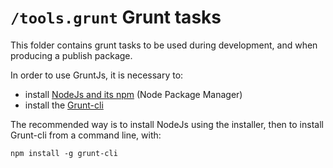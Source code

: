 # `/tools.grunt` Grunt tasks

This folder contains grunt tasks to be used during development, and when producing a publish package.

In order to use GruntJs, it is necessary to:
* install [NodeJs and its npm](https://nodejs.org/) (Node Package Manager)
* install the [Grunt-cli](http://gruntjs.com/getting-started)

The recommended way is to install NodeJs using the installer, then to install Grunt-cli from a command line, with:
```
npm install -g grunt-cli
```